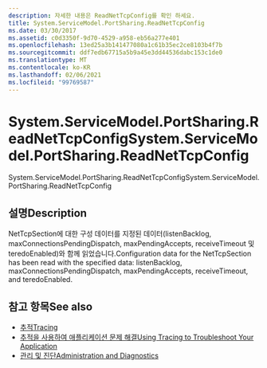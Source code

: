 ```yaml
---
description: 자세한 내용은 ReadNetTcpConfig를 확인 하세요.
title: System.ServiceModel.PortSharing.ReadNetTcpConfig
ms.date: 03/30/2017
ms.assetid: c0d3350f-9d70-4529-a958-eb56a277e401
ms.openlocfilehash: 13ed25a3b141477080a1c61b35ec2ce8103b4f7b
ms.sourcegitcommit: ddf7edb67715a5b9a45e3dd44536dabc153c1de0
ms.translationtype: MT
ms.contentlocale: ko-KR
ms.lasthandoff: 02/06/2021
ms.locfileid: "99769587"
---
```

# <a name="systemservicemodelportsharingreadnettcpconfig"></a><span data-ttu-id="4ace0-103">System.ServiceModel.PortSharing.ReadNetTcpConfig</span><span class="sxs-lookup"><span data-stu-id="4ace0-103">System.ServiceModel.PortSharing.ReadNetTcpConfig</span></span>

<span data-ttu-id="4ace0-104">System.ServiceModel.PortSharing.ReadNetTcpConfig</span><span class="sxs-lookup"><span data-stu-id="4ace0-104">System.ServiceModel.PortSharing.ReadNetTcpConfig</span></span>  
  
## <a name="description"></a><span data-ttu-id="4ace0-105">설명</span><span class="sxs-lookup"><span data-stu-id="4ace0-105">Description</span></span>  

 <span data-ttu-id="4ace0-106">NetTcpSection에 대한 구성 데이터를 지정된 데이터(listenBacklog, maxConnectionsPendingDispatch, maxPendingAccepts, receiveTimeout 및 teredoEnabled)와 함께 읽었습니다.</span><span class="sxs-lookup"><span data-stu-id="4ace0-106">Configuration data for the NetTcpSection has been read with the specified data:  listenBacklog, maxConnectionsPendingDispatch, maxPendingAccepts, receiveTimeout, and teredoEnabled.</span></span>  
  
## <a name="see-also"></a><span data-ttu-id="4ace0-107">참고 항목</span><span class="sxs-lookup"><span data-stu-id="4ace0-107">See also</span></span>

- [<span data-ttu-id="4ace0-108">추적</span><span class="sxs-lookup"><span data-stu-id="4ace0-108">Tracing</span></span>](index.md)
- [<span data-ttu-id="4ace0-109">추적을 사용하여 애플리케이션 문제 해결</span><span class="sxs-lookup"><span data-stu-id="4ace0-109">Using Tracing to Troubleshoot Your Application</span></span>](using-tracing-to-troubleshoot-your-application.md)
- [<span data-ttu-id="4ace0-110">관리 및 진단</span><span class="sxs-lookup"><span data-stu-id="4ace0-110">Administration and Diagnostics</span></span>](../index.md)
